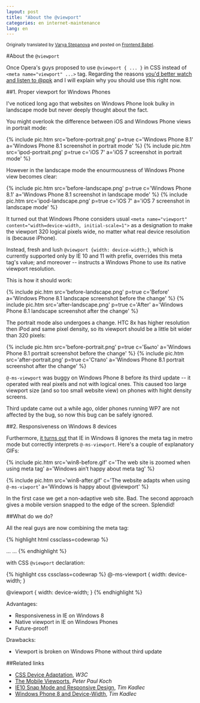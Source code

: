 ```yaml
---
layout: post
title: "About the @viewport"
categories: en internet-maintenance
lang: en
---
```


<small>Originally translated by [Varya Stepanova](http://varya.me/) and posted on [Frontend Babel](http://frontendbabel.info/articles/about-viewport/).</small>

#About the `@viewport`

Once Opera's guys proposed to use `@viewport { ... }` in CSS instead of `<meta name="viewport" ...>` tag. Regarding the reasons [you'd better watch and listen to @ppk](http://vimeo.com/100523275) and I will explain why you should use this right now.

##1. Proper viewport for Windows Phones

I've noticed long ago that websites on Windows Phone look bulky in landscape mode but never deeply thought about the fact.

You might overlook the difference between iOS and Windows Phone views in portrait mode:

<div class="gallery">
{% include pic.htm src='before-portrait.png' p=true c='Windows Phone 8.1' a='Windows Phone 8.1 screenshot in portrait mode' %}
{% include pic.htm src='ipod-portrait.png' p=true c='iOS 7' a='iOS 7 screenshot in portrait mode' %}
</div>

However in the landscape mode the enourmousness of Windows Phone view becomes clear:

<div class="gallery">
{% include pic.htm src='before-landscape.png' p=true c='Windows Phone 8.1' a='Windows Phone 8.1 screenshot in landscape mode' %}
{% include pic.htm src='ipod-landscape.png' p=true c='iOS 7' a='iOS 7 screenshot in landscape mode' %}
</div>

It turned out that Windows Phone considers usual `<meta name="viewport" content="width=device-width, initial-scale=1">` as a designation to make the viewport 320 logical pixels wide, no matter what real device resolution is (because iPhone).

Instead, fresh and lush `@viewport {width: device-width;}`, which is currently supported only by IE 10 and 11 with prefix, overrides this meta tag's value; and moreover -- instructs a Windows Phone to use its native viewport resolution.

This is how it should work:

<div class="gallery">
{% include pic.htm src='before-landscape.png' p=true c='Before' a='Windows Phone 8.1 landscape screenshot before the change' %}
{% include pic.htm src='after-landscape.png' p=true c='After' a='Windows Phone 8.1 landscape screenshot after the change' %}
</div>

The portrait mode also undergoes a change. HTC 8x has higher resolution then iPod and same pixel density, so its viewport should be a little bit wider than 320 pixels:

<div class="gallery">
{% include pic.htm src='before-portrait.png' p=true c='Было' a='Windows Phone 8.1 portrait screenshot before the change' %}
{% include pic.htm src='after-portrait.png' p=true c='Стало' a='Windows Phone 8.1 portrait screenshot after the change' %}
</div>

`@-ms-viewport` was buggy on Windows Phone 8 before its third update -- it operated with real pixels and not with logical ones. This caused too large viewport size (and so too small website view) on phones with hight density screens.

Third update came out a while ago, older phones running WP7 are not affected by the bug, so now this bug can be safely ignored.

##2. Responsiveness on Windows 8 devices

Furthermore, [it turns out](http://timkadlec.com/2013/01/windows-phone-8-and-device-width/) that IE in Windows 8 ignores the meta tag in metro mode but correctly interprets `@-ms-viewport`. Here's a couple of explanatory GIFs:

{% include pic.htm src='win8-before.gif' c='The web site is zoomed when using meta tag' a='Windows ain’t happy about meta tag' %}

{% include pic.htm src='win8-after.gif' c='The website adapts when using <code>@-ms-viwport</code>' a='Windows is happy about @viewport' %}

In the first case we get a non-adaptive web site. Bad. The second approach gives a mobile version snapped to the edge of the screen. Splendid!

##What do we do?

All the real guys are now combining the meta tag:

{% highlight html cssclass=codewrap %}
<head>
    ...
    <meta name="viewport" content="width=device-width, initial-scale=1">
    ...
</head>
{% endhighlight %}

with CSS `@viewport` declaration:

{% highlight css cssclass=codewrap %}
@-ms-viewport {
    width: device-width;
}

@viewport {
    width: device-width;
}
{% endhighlight %}

Advantages:

- Responsiveness in IE on Windows 8
- Native viewport in IE on Windows Phones
- Future-proof!

Drawbacks:

- Viewport is broken on Windows Phone without third update

##Related links

- [CSS Device Adaptation](http://dev.w3.org/csswg/css-device-adapt/), *W3C*
- [The Mobile Viewports](https://vimeo.com/100523275), *Peter Paul Koch*
- [IE10 Snap Mode and Responsive Design](http://timkadlec.com/2012/10/ie10-snap-mode-and-responsive-design/), *Tim Kadlec*
- [Windows Phone 8 and Device-Width](http://timkadlec.com/2013/01/windows-phone-8-and-device-width/), *Tim Kadlec*
